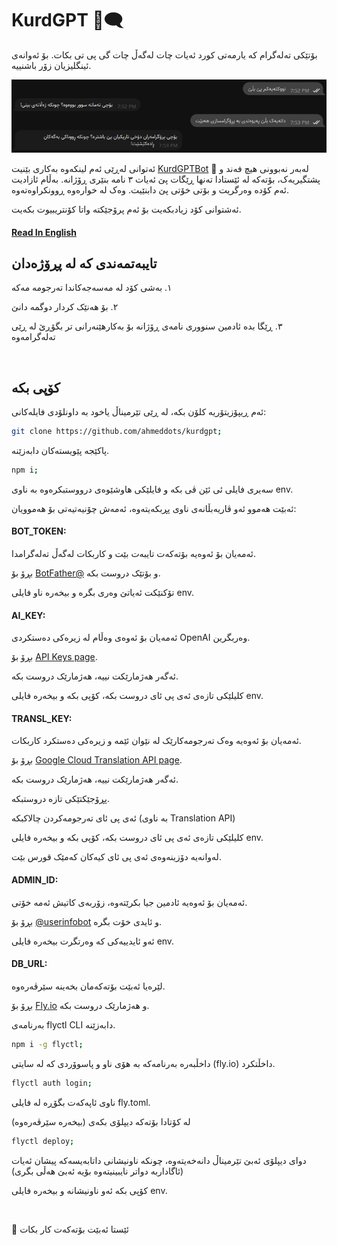 # KurdGPT 🤖🗨

بۆتێکی تەلەگرام کە یارمەتی کورد ئەیات چات لەگەڵ چات گی پی تی بکات.
بۆ ئەوانەی ئینگلیزیان زۆر باشنییە.

![preview](./preview.png)

ئەتوانی لەڕێی ئەم لینکەوە بەکاری بێنیت
[KurdGPTBot](https://t.me/KurdGPTBot) 🔗
لەبەر نەبوونی هیچ فەند و پشتگیریەک، بۆتەکە لە ئێستادا تەنها ڕێگات پێ ئەیات ٣ نامە بنێری ڕۆژانە. بەڵام ئازادیت ئەم کۆدە وەرگریت و بۆتی خۆتی پێ دابنێیت. وەک لە خوارەوە ڕوونکراوەتەوە.

ئەشتوانی کۆد زیادبکەیت بۆ ئەم پرۆجێکتە واتا کۆنتریبیوت بکەیت.

#### [Read In English](./README.md)

## تایبەتمەندی کە لە پڕۆژەدان

١. بەشی کۆد لە مەسەجەکاندا تەرجومە مەکە

٢. بۆ هەنێک کردار دوگمە دانێ

٣. ڕێگا بدە ئادمین سنووری نامەی ڕۆژانە بۆ بەکارهێنەرانی تر بگۆڕێ لە ڕێی تەلەگرامەوە

<br>

## کۆپی بکە

ئەم ڕیپۆزیتۆریە کلۆن بکە، لە ڕێی تێرمیناڵ یاخود بە داونلۆدی فایلەکانی:

```bash
git clone https://github.com/ahmeddots/kurdgpt;
```

پاکێجە پێویستەکان دابەزێنە.

```bash
npm i;
```

سەیری فایلی ئی ئێن ڤی بکە و فایلێکی هاوشێوەی درووستبکرەوە بە ناوی
env.

ئەبێت هەموو ئەو ڤاریەبڵانەی ناوی پڕبکەیتەوە، ئەمەش چۆنیەتیەتی بۆ هەموویان:

#### BOT_TOKEN:

ئەمەیان بۆ ئەوەیە بۆتەکەت تایبەت بێت و کاربکات لەگەڵ تەلەگرامدا.

بڕۆ بۆ [BotFather@](https://t.me/BotFather) و بۆتێک دروست بکە.

تۆکنێکت ئەیاتێ وەری بگرە و بیخەرە ناو فایلی env.

#### AI_KEY:

ئەمەیان بۆ ئەوەی وەڵام لە زیرەکی دەستکردی OpenAI وەربگرین.

بڕۆ بۆ [API Keys page](https://platform.openai.com/account/api-keys).

ئەگەر هەژمارێکت نییە، هەژمارێک دروست بکە.

کلیلێکی تازەی ئەی پی ئای دروست بکە، کۆپی بکە و بیخەرە فایلی env.

#### TRANSL_KEY:

ئەمەیان بۆ ئەوەیە وەک تەرجومەکارێک لە نێوان ئێمە و زیرەکی دەستکرد کاربکات.

بڕۆ بۆ [Google Cloud Translation API page](https://cloud.google.com/translate).

ئەگەر هەژمارێکت نییە، هەژمارێک دروست بکە.

پڕۆجێکتێکی تازە دروستبکە.

ئەی پی ئای تەرجومەکردن چالاکبکە (بە ناوی Translation API)

کلیلێکی تازەی ئەی پی ئای دروست بکە، کۆپی بکە و بیخەرە فایلی env.

لەوانەیە دۆزینەوەی ئەی پی ئای کیەکان کەمێک قورس بێت.

#### ADMIN_ID:

ئەمەیان بۆ ئەوەیە ئادمین جیا بکرێتەوە، زۆربەی کاتیش ئەمە خۆتی.

بڕۆ بۆ [@userinfobot](https://t.me/userinfobot) و ئایدی خۆت بگرە.

ئەو ئایدییەکی کە وەرتگرت بیخەرە فایلی env.

#### DB_URL:

لێرەیا ئەبێت بۆتەکەمان بخەینە سێرڤەرەوە.

بڕۆ بۆ [Fly.io](https://fly.io) و هەژمارێک دروست بکە.

بەرنامەی flyctl CLI دابەزێنە.

```bash
npm i -g flyctl;
```

داخڵبەرە بەرنامەکە بە هۆی ناو و پاسوۆردی کە لە سایتی (fly.io) داخڵتکرد.

```bash
flyctl auth login;
```

ناوی ئاپەکەت بگۆڕە لە فایلی fly.toml.

لە کۆتادا بۆتەکە دیپلۆی بکەی (بیخەرە سێرڤەرەوە)

```bash
flyctl deploy;
```

دوای دیپلۆی ئەبێ تێرمیناڵ دانەخەیتەوە، چونکە ناونیشانی داتابەیسەکە پیشان ئەیات (ئاگاداربە دواتر نایبینیتەوە بۆیە ئەبێ هەڵی بگری)

کۆپی بکە ئەو ناونیشانە و بیخەرە فایلی env.

<br>

🎉 ئێستا ئەبێت بۆتەکەت کار بکات
